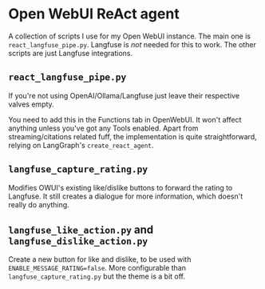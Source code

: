 # Open WebUI ReAct agent

A collection of scripts I use for my Open WebUI instance. The main one is `react_langfuse_pipe.py`. Langfuse is _not_ needed for this to work. The other scripts are just Langfuse integrations.

## `react_langfuse_pipe.py`

If you're not using OpenAI/Ollama/Langfuse just leave their respective valves empty.

You need to add this in the Functions tab in OpenWebUI. It won't affect anything unless you've got any Tools enabled. Apart from streaming/citations related fuff, the implementation is quite straightforward, relying on LangGraph's `create_react_agent`.

## `langfuse_capture_rating.py`

Modifies OWUI's existing like/dislike buttons to forward the rating to Langfuse. It still creates a dialogue for more information, which doesn't really do anything.

## `langfuse_like_action.py` and `langfuse_dislike_action.py`

Create a new button for like and dislike, to be used with `ENABLE_MESSAGE_RATING=false`. More configurable than `langfuse_capture_rating.py` but the theme is a bit off.
